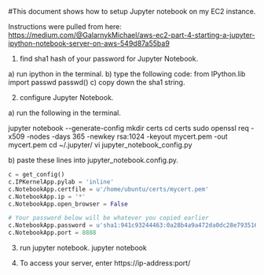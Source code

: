 #This document shows how to setup Jupyter notebook on my EC2 instance.

Instructions were pulled from here: https://medium.com/@GalarnykMichael/aws-ec2-part-4-starting-a-jupyter-ipython-notebook-server-on-aws-549d87a55ba9

1. find sha1 hash of your password for Jupyter Notebook.

a) run ipython in the terminal.
b) type the following code:
from IPython.lib import passwd
passwd()
c) copy down the sha1 string.

2. configure Jupyter Notebook.

a) run the following in the terminal.

jupyter notebook --generate-config 
mkdir certs
cd certs
sudo openssl req -x509 -nodes -days 365 -newkey rsa:1024 -keyout mycert.pem -out mycert.pem
cd ~/.jupyter/
vi jupyter_notebook_config.py

b) paste these lines into jupyter_notebook.config.py.
```python
c = get_config()
c.IPKernelApp.pylab = 'inline' 
c.NotebookApp.certfile = u'/home/ubuntu/certs/mycert.pem' 
c.NotebookApp.ip = '*' 
c.NotebookApp.open_browser = False 

# Your password below will be whatever you copied earlier 
c.NotebookApp.password = u'sha1:941c93244463:0a28b4a9a472da0dc28e79351660964ab81605ae' 
c.NotebookApp.port = 8888
```

3. run jupyter notebook.
jupyter notebook

4. To access your server, enter https://ip-address:port/
